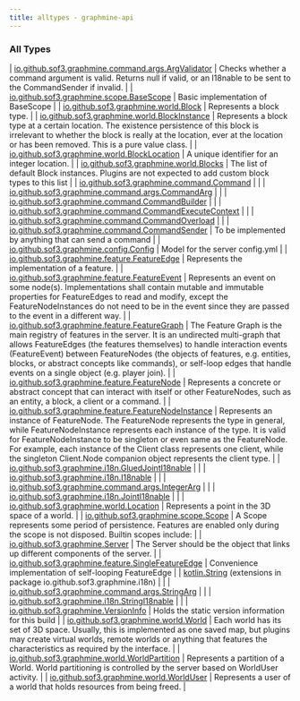 ```yaml
---
title: alltypes - graphmine-api
---
```


### All Types

| [io.github.sof3.graphmine.command.args.ArgValidator](../io.github.sof3.graphmine.command.args/-arg-validator.html) | Checks whether a command argument is valid. Returns null if valid, or an I18nable to be sent to the CommandSender if invalid. |
| [io.github.sof3.graphmine.scope.BaseScope](../io.github.sof3.graphmine.scope/-base-scope/index.html) | Basic implementation of BaseScope |
| [io.github.sof3.graphmine.world.Block](../io.github.sof3.graphmine.world/-block/index.html) | Represents a block type. |
| [io.github.sof3.graphmine.world.BlockInstance](../io.github.sof3.graphmine.world/-block-instance/index.html) | Represents a block type at a certain location. The existence persistence of this block is irrelevant to whether the block is really at the location, ever at the location or has been removed. This is a pure value class. |
| [io.github.sof3.graphmine.world.BlockLocation](../io.github.sof3.graphmine.world/-block-location/index.html) | A unique identifier for an integer location. |
| [io.github.sof3.graphmine.world.Blocks](../io.github.sof3.graphmine.world/-blocks/index.html) | The list of default Block instances. Plugins are not expected to add custom block types to this list |
| [io.github.sof3.graphmine.command.Command](../io.github.sof3.graphmine.command/-command/index.html) |  |
| [io.github.sof3.graphmine.command.args.CommandArg](../io.github.sof3.graphmine.command.args/-command-arg/index.html) |  |
| [io.github.sof3.graphmine.command.CommandBuilder](../io.github.sof3.graphmine.command/-command-builder/index.html) |  |
| [io.github.sof3.graphmine.command.CommandExecuteContext](../io.github.sof3.graphmine.command/-command-execute-context/index.html) |  |
| [io.github.sof3.graphmine.command.CommandOverload](../io.github.sof3.graphmine.command/-command-overload/index.html) |  |
| [io.github.sof3.graphmine.command.CommandSender](../io.github.sof3.graphmine.command/-command-sender.html) | To be implemented by anything that can send a command |
| [io.github.sof3.graphmine.config.Config](../io.github.sof3.graphmine.config/-config/index.html) | Model for the server config.yml |
| [io.github.sof3.graphmine.feature.FeatureEdge](../io.github.sof3.graphmine.feature/-feature-edge/index.html) | Represents the implementation of a feature. |
| [io.github.sof3.graphmine.feature.FeatureEvent](../io.github.sof3.graphmine.feature/-feature-event.html) | Represents an event on some node(s). Implementations shall contain mutable and immutable properties for FeatureEdges to read and modify, except the FeatureNodeInstances do not need to be in the event since they are passed to the event in a different way. |
| [io.github.sof3.graphmine.feature.FeatureGraph](../io.github.sof3.graphmine.feature/-feature-graph/index.html) | The Feature Graph is the main registry of features in the server. It is an undirected multi-graph that allows FeatureEdges (the features themselves) to handle interaction events (FeatureEvent) between FeatureNodes (the objects of features, e.g. entities, blocks, or abstract concepts like commands), or self-loop edges that handle events on a single object (e.g. player join). |
| [io.github.sof3.graphmine.feature.FeatureNode](../io.github.sof3.graphmine.feature/-feature-node.html) | Represents a concrete or abstract concept that can interact with itself or other FeatureNodes, such as an entity, a block, a client or a command. |
| [io.github.sof3.graphmine.feature.FeatureNodeInstance](../io.github.sof3.graphmine.feature/-feature-node-instance/index.html) | Represents an instance of FeatureNode. The FeatureNode represents the type in general, while FeatureNodeInstance represents each instance of the type. It is valid for FeatureNodeInstance to be singleton or even same as the FeatureNode. For example, each instance of the Client class represents one client, while the singleton Client.Node companion object represents the client type. |
| [io.github.sof3.graphmine.i18n.GluedJointI18nable](../io.github.sof3.graphmine.i18n/-glued-joint-i18nable/index.html) |  |
| [io.github.sof3.graphmine.i18n.I18nable](../io.github.sof3.graphmine.i18n/-i18nable/index.html) |  |
| [io.github.sof3.graphmine.command.args.IntegerArg](../io.github.sof3.graphmine.command.args/-integer-arg/index.html) |  |
| [io.github.sof3.graphmine.i18n.JointI18nable](../io.github.sof3.graphmine.i18n/-joint-i18nable/index.html) |  |
| [io.github.sof3.graphmine.world.Location](../io.github.sof3.graphmine.world/-location/index.html) | Represents a point in the 3D space of a world. |
| [io.github.sof3.graphmine.scope.Scope](../io.github.sof3.graphmine.scope/-scope/index.html) | A Scope represents some period of persistence. Features are enabled only during the scope is not disposed. Builtin scopes include: |
| [io.github.sof3.graphmine.Server](../io.github.sof3.graphmine/-server/index.html) | The Server should be the object that links up different components of the server. |
| [io.github.sof3.graphmine.feature.SingleFeatureEdge](../io.github.sof3.graphmine.feature/-single-feature-edge/index.html) | Convenience implementation of self-looping FeatureEdge |
| [kotlin.String](../io.github.sof3.graphmine.i18n/kotlin.-string/index.html) (extensions in package io.github.sof3.graphmine.i18n) |  |
| [io.github.sof3.graphmine.command.args.StringArg](../io.github.sof3.graphmine.command.args/-string-arg/index.html) |  |
| [io.github.sof3.graphmine.i18n.StringI18nable](../io.github.sof3.graphmine.i18n/-string-i18nable/index.html) |  |
| [io.github.sof3.graphmine.VersionInfo](../io.github.sof3.graphmine/-version-info/index.html) | Holds the static version information for this build |
| [io.github.sof3.graphmine.world.World](../io.github.sof3.graphmine.world/-world.html) | Each world has its set of 3D space. Usually, this is implemented as one saved map, but plugins may create virtual worlds, remote worlds or anything that features the characteristics as required by the interface. |
| [io.github.sof3.graphmine.world.WorldPartition](../io.github.sof3.graphmine.world/-world-partition.html) | Represents a partition of a World. World partitioning is controlled by the server based on WorldUser activity. |
| [io.github.sof3.graphmine.world.WorldUser](../io.github.sof3.graphmine.world/-world-user.html) | Represents a user of a world that holds resources from being freed. |

